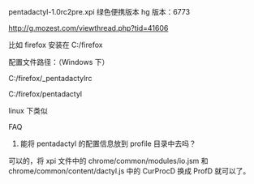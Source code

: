pentadactyl-1.0rc2pre.xpi 绿色便携版本
hg 版本：6773


http://g.mozest.com/viewthread.php?tid=41606


比如 firefox 安装在 C:/firefox

配置文件路径：（Windows 下）

C:/firefox/_pentadactylrc

C:/firefox/pentadactyl

linux 下类似

FAQ

1. 能将 pentadactyl 的配置信息放到 profile 目录中去吗？


可以的，将 xpi 文件中的 chrome/common/modules/io.jsm 和 chrome/common/content/dactyl.js 中的 CurProcD 换成 ProfD 就可以了。
